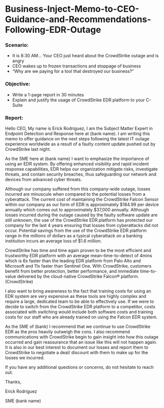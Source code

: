 # Business-Inject-Memo-to-CEO-Guidance-and-Recommendations-Following-EDR-Outage

### Scenario:
- It is 8:30 AM… Your CEO just heard about the CrowdStrike outage and is angry
- CEO wakes up to frozen transactions and stoppage of business
- “Why are we paying for a tool that destroyed our business?”

### Objective:
- Write a 1-page report in 30 minutes
- Explain and justify the usage of CrowdStrike EDR platform to your C-Suite

### Report:

Hello CEO,
My name is Erick Rodriguez, I am the Subject Matter Expert in Endpoint Detection and Response here at (bank name). I am writing this memo to offer guidance on the next steps following the latest IT outage experience worldwide as a result of a faulty content update pushed out by CrowdStrike last night.

As the SME here at (bank name) I want to emphasize the importance of using an EDR system. By offering enhanced visibility and rapid incident response capabilities, EDR helps our organization mitigate risks, investigate threats, and contain security breaches, thus safeguarding our network and devices from advanced cyber threats.

Although our company suffered from this company-wide outage, losses incurred are minuscule when compared to the potential losses from a cyberattack. The current cost of maintaining the CrowdStrike Falcon Sensor within our company as our form of EDR is approximately $184.99 per device annually which comes out to approximately $37,000 annually. Although losses incurred during the outage caused by the faulty software update are still unknown, the use of the CrowdStrike EDR platform has protected our company for the last 4 years ensuring that losses from cyberattacks did not occur. Potential savings from the use of the CrowdStrike EDR platform range in the millions of dollars as a typical cyberattack on a banking institution incurs an average loss of $1.6 million. 

CrowdStrike has time and time again proven to be the most efficient and trustworthy EDR platform with an average mean-time-to-detect of 4mins which is 6x faster than the leading EDR platform from Palo Alto and Microsoft and 11x faster than Sentinel One. With CrowdStrike, customers benefit from better protection, better performance, and immediate time-to-value delivered by the cloud-native CrowdStrike Falcon® platform. (CrowdStrike)

I also want to bring awareness to the fact that training costs for using an EDR system are very expensive as these tools are highly complex and require a large, dedicated team to be able to effectively use. If we were to decide to switch from the CrowdStrike EDR platform to a competitor, costs associated with switching would include both software costs and training costs for our staff who are already trained on using the Falcon EDR system.

As the SME of (bank) I recommend that we continue to use CrowdStrike EDR as the pros heavily outweigh the cons. I also recommend communications with CrowdStrike begin to gain insight into how this outage occurred and gain reassurance that an issue like this will not happen again. It is also in our best interest to document our losses and report them to CrowdStrike to negotiate a deal/ discount with them to make up for the losses we incurred.

If you have any additional questions or concerns, do not hesitate to reach out.

Thanks,

Erick Rodriguez

SME (bank name)

